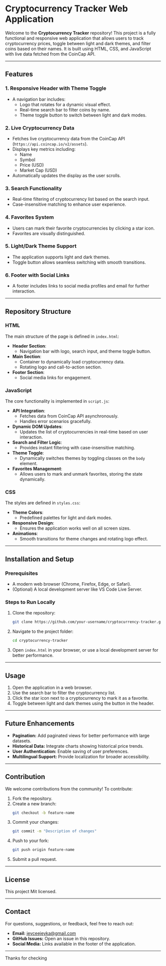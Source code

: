 # Cryptocurrency Tracker Web Application

Welcome to the **Cryptocurrency Tracker** repository! This project is a fully functional and responsive web application that allows users to track cryptocurrency prices, toggle between light and dark themes, and filter coins based on their names. It is built using HTML, CSS, and JavaScript with live data fetched from the CoinCap API.

---

## Features

### 1. **Responsive Header with Theme Toggle**
- A navigation bar includes:
  - Logo that rotates for a dynamic visual effect.
  - Real-time search bar to filter coins by name.
  - Theme toggle button to switch between light and dark modes.

### 2. **Live Cryptocurrency Data**
- Fetches live cryptocurrency data from the CoinCap API (`https://api.coincap.io/v2/assets`).
- Displays key metrics including:
  - Name
  - Symbol
  - Price (USD)
  - Market Cap (USD)
- Automatically updates the display as the user scrolls.

### 3. **Search Functionality**
- Real-time filtering of cryptocurrency list based on the search input.
- Case-insensitive matching to enhance user experience.

### 4. **Favorites System**
- Users can mark their favorite cryptocurrencies by clicking a star icon.
- Favorites are visually distinguished.

### 5. **Light/Dark Theme Support**
- The application supports light and dark themes.
- Toggle button allows seamless switching with smooth transitions.

### 6. **Footer with Social Links**
- A footer includes links to social media profiles and email for further interaction.

---

## Repository Structure

### **HTML**
The main structure of the page is defined in `index.html`:

- **Header Section**:
  - Navigation bar with logo, search input, and theme toggle button.
- **Main Section**:
  - Container to dynamically load cryptocurrency data.
  - Rotating logo and call-to-action section.
- **Footer Section**:
  - Social media links for engagement.

### **JavaScript**
The core functionality is implemented in `script.js`:

- **API Integration**:
  - Fetches data from CoinCap API asynchronously.
  - Handles error scenarios gracefully.
- **Dynamic DOM Updates**:
  - Updates the list of cryptocurrencies in real-time based on user interaction.
- **Search and Filter Logic**:
  - Provides instant filtering with case-insensitive matching.
- **Theme Toggle**:
  - Dynamically switches themes by toggling classes on the `body` element.
- **Favorites Management**:
  - Allows users to mark and unmark favorites, storing the state dynamically.

### **CSS**
The styles are defined in `styles.css`:

- **Theme Colors**:
  - Predefined palettes for light and dark modes.
- **Responsive Design**:
  - Ensures the application works well on all screen sizes.
- **Animations**:
  - Smooth transitions for theme changes and rotating logo effect.

---

## Installation and Setup

### Prerequisites
- A modern web browser (Chrome, Firefox, Edge, or Safari).
- (Optional) A local development server like VS Code Live Server.

### Steps to Run Locally
1. Clone the repository:
   ```bash
   git clone https://github.com/your-username/cryptocurrency-tracker.git
   ```
2. Navigate to the project folder:
   ```bash
   cd cryptocurrency-tracker
   ```
3. Open `index.html` in your browser, or use a local development server for better performance.

---

## Usage

1. Open the application in a web browser.
2. Use the search bar to filter the cryptocurrency list.
3. Click the star icon next to a cryptocurrency to mark it as a favorite.
4. Toggle between light and dark themes using the button in the header.

---

## Future Enhancements
- **Pagination:** Add paginated views for better performance with large datasets.
- **Historical Data:** Integrate charts showing historical price trends.
- **User Authentication:** Enable saving of user preferences.
- **Multilingual Support:** Provide localization for broader accessibility.

---

## Contribution

We welcome contributions from the community! To contribute:

1. Fork the repository.
2. Create a new branch:
   ```bash
   git checkout -b feature-name
   ```
3. Commit your changes:
   ```bash
   git commit -m "Description of changes"
   ```
4. Push to your fork:
   ```bash
   git push origin feature-name
   ```
5. Submit a pull request.

---

## License

This project Mit licensed.

---

## Contact

For questions, suggestions, or feedback, feel free to reach out:
- **Email:** jeyceejeyka@gmail.com
- **GitHub Issues:** Open an issue in this repository.
- **Social Media:** Links available in the footer of the application.

---

Thanks for checking

